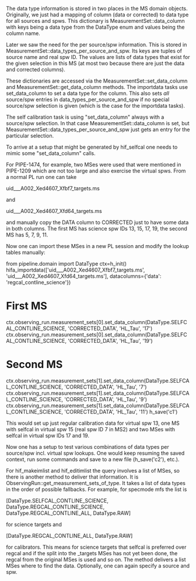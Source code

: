 The data type information is stored in two places in the MS domain objects.
Originally, we just had a mapping of column (data or corrected) to data
type for all sources and spws. This dictionary is MeasurementSet::data\_column
with keys being a data type from the DataType enum and values being the column
name.

Later we saw the need for the per source/spw information. This is stored in
MeasurementSet::data\_types\_per\_source\_and\_spw. Its keys are tuples of source
name and real spw ID. The values are lists of data types that exist for the
given selection in this MS (at most two because there are just the data
and corrected columns).

These dictionaries are accessed via the MeasurementSet::set\_data\_column and
MeasurementSet::get\_data\_column methods. The importdata tasks use
set\_data\_column to set a data type for the column. This also sets *all*
source/spw entries in data\_types\_per\_source\_and\_spw if no special source/spw
selection is given (which is the case for the importdata tasks).

The self calibration task is using "set\_data\_column" always with a source/spw
selection. In that case MeasurementSet::data\_column is set, but
MeasurementSet::data\_types\_per\_source\_and\_spw just gets an entry for the
particular selection.

To arrive at a setup that might be generated by hif\_selfcal one needs to mimic
some "set\_data\_column" calls.

For PIPE-1474, for example, two MSes were used that were mentioned in PIPE-1209
which are not too large and also exercise the virtual spws. From a normal PL
run one can take

uid\_\_\_A002\_Xed4607\_Xfbf7\_targets.ms

and

uid\_\_\_A002\_Xed4607\_Xfd64\_targets.ms

and manually copy the DATA column to CORRECTED just to have some data in both
columns. The first MS has science spw IDs 13, 15, 17, 19, the second MS has
5, 7, 9, 11.

Now one can import these MSes in a new PL session and modify the lookup tables
manually:

from pipeline.domain import DataType
ctx=h\_init()
hifa\_importdata(['uid\_\_\_A002\_Xed4607\_Xfbf7\_targets.ms',
                  'uid\_\_\_A002\_Xed4607\_Xfd64\_targets.ms'],
                  datacolumns={'data': 'regcal\_contline\_science'})
# First MS
ctx.observing\_run.measurement\_sets[0].set\_data\_column(DataType.SELFCAL\_CONTLINE\_SCIENCE, 'CORRECTED\_DATA', 'HL\_Tau', '17')
ctx.observing\_run.measurement\_sets[0].set\_data\_column(DataType.SELFCAL\_CONTLINE\_SCIENCE, 'CORRECTED\_DATA', 'HL\_Tau', '19')
# Second MS
ctx.observing\_run.measurement\_sets[1].set\_data\_column(DataType.SELFCAL\_CONTLINE\_SCIENCE, 'CORRECTED\_DATA', 'HL\_Tau', '7')
ctx.observing\_run.measurement\_sets[1].set\_data\_column(DataType.SELFCAL\_CONTLINE\_SCIENCE, 'CORRECTED\_DATA', 'HL\_Tau', '9')
ctx.observing\_run.measurement\_sets[1].set\_data\_column(DataType.SELFCAL\_CONTLINE\_SCIENCE, 'CORRECTED\_DATA', 'HL\_Tau', '11')
h\_save('c1')

This would set up just regular calibration data for virtual spw 13, one MS
with selfcal in virtual spw 15 (real spw ID 7 in MS2) and two MSes with selfcal
in virtual spw IDs 17 and 19.

Now one has a setup to test various combinations of data types per
source/spw incl. virtual spw lookups. One would keep resuming the saved
context, run some commands and save to a new file (h\_save('c2'), etc.).

For hif\_makeimlist and hif\_editimlist the query involves a list of MSes,
so there is another method to deliver that information. It is
ObservingRun::get\_measurement\_sets\_of\_type. It takes a list of data types in
the order of possible fallbacks. For example, for specmode mfs the list is

[DataType.SELFCAL\_CONTLINE\_SCIENCE, DataType.REGCAL\_CONTLINE\_SCIENCE, DataType.REGCAL\_CONTLINE\_ALL, DataType.RAW]

for science targets and

[DataType.REGCAL\_CONTLINE\_ALL, DataType.RAW]

for calibrators. This means for science targets that selfcal is preferred over
regcal and if the split into the \_targets MSes has not yet been done, the regcal
from the original MSes is used and so on. The method delivers a list MSes where
to find the data. Optionally, one can again specify a source and spw.
